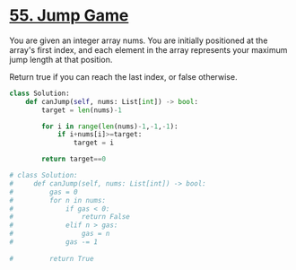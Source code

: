 # [55. Jump Game](https://leetcode.com/problems/jump-game/description/)

You are given an integer array nums. You are initially positioned at the array's first index, and each element in the array represents your maximum jump length at that position.

Return true if you can reach the last index, or false otherwise.

```py
class Solution:
    def canJump(self, nums: List[int]) -> bool:
        target = len(nums)-1

        for i in range(len(nums)-1,-1,-1):
            if i+nums[i]>=target:
                target = i

        return target==0

# class Solution:
#     def canJump(self, nums: List[int]) -> bool:
#         gas = 0
#         for n in nums:
#             if gas < 0:
#                 return False
#             elif n > gas:
#                 gas = n
#             gas -= 1
            
#         return True
```
